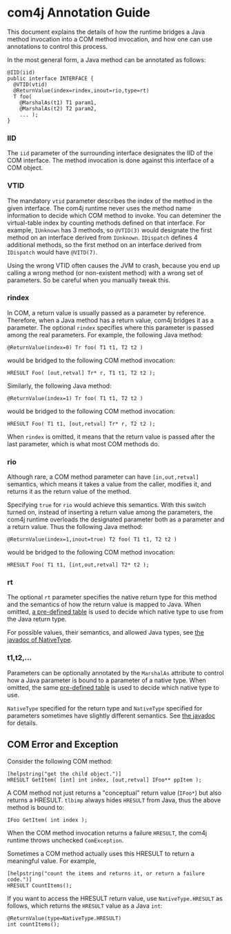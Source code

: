 # com4j Annotation Guide

This document explains the details of how the runtime bridges a Java method invocation into a COM method invocation, and how one can use annotations to control this process.

In the most general form, a Java method can be annotated as follows:

    @IID(iid)
    public interface INTERFACE {
      @VTID(vtid)
      @ReturnValue(index=rindex,inout=rio,type=rt)
      T foo(
        @MarshalAs(t1) T1 param1,
        @MarshalAs(t2) T2 param2,
        ... );
    }

### IID

The `iid` parameter of the surrounding interface designates the IID of the COM interface. The method invocation is done against this interface of a COM object.

### VTID

The mandatory `vtid` parameter describes the index of the method in the given interface.
The com4j runtime never uses the method name information to decide which COM method to invoke.
You can deteminer the virtual-table index by counting methods defined on that interface.
For example, `IUnknown` has 3 methods, so `@VTID(3)` would designate the first method
on an interface derived from `IUnknown`. `IDispatch` defines 4 additional methods,
so the first method on an interface derived from `IDispatch` would have `@VITD(7)`.

Using the wrong VTID often causes the JVM to crash, because you end up calling a wrong method (or non-existent method) with a wrong set of parameters. So be careful when you manually tweak this.

### rindex

In COM, a return value is usually passed as a parameter by reference.
Therefore, when a Java method has a return value, com4j bridges it as a parameter.
The optional `rindex` specifies where this parameter is passed among the real parameters.
For example, the following Java method:

    @ReturnValue(index=0) Tr foo( T1 t1, T2 t2 )

would be bridged to the following COM method invocation:

    HRESULT Foo( [out,retval] Tr* r, T1 t1, T2 t2 );

Similarly, the following Java method:

    @ReturnValue(index=1) Tr foo( T1 t1, T2 t2 )

would be bridged to the following COM method invocation:

    HRESULT Foo( T1 t1, [out,retval] Tr* r, T2 t2 );

When `rindex` is omitted, it means that the return value is passed after the last parameter,
which is what most COM methods do.

### rio

Although rare, a COM method parameter can have `[in,out,retval]` semantics,
which means it takes a value from the caller, modifies it, and returns it as the return value of the method.

Specifying `true` for `rio` would achieve this semantics.
With this switch turned on, instead of inserting a return value among the parameters,
the com4j runtime overloads the designated parameter both as a parameter and a return value.
Thus the following Java method:

    @ReturnValue(index=1,inout=true) T2 foo( T1 t1, T2 t2 )

would be bridged to the following COM method invocation:

    HRESULT Foo( T1 t1, [int,out,retval] T2* t2 );


### rt

The optional `rt` parameter specifies the native return type for this method and the semantics of
how the return value is mapped to Java. When omitted, [a pre-defined table](/javadoc/com4j/NativeType.html#Default) is used
to decide which native type to use from the Java return type.

For possible values, their semantics, and allowed Java types, see [the javadoc of NativeType](/javadoc/com4j/NativeType.html).

### t1,t2,...

Parameters can be optionally annotated by the `MarshalAs` attribute to control how
a Java parameter is bound to a parameter of a native type.
When omitted, the same [pre-defined table](/javadoc/com4j/NativeType.html#Default) is used to decide which native type to use.

`NativeType` specified for the return type and `NativeType` specified for parameters sometimes have slightly different semantics.
See [the javadoc](/javadoc/com4j/NativeType.html) for details.

## COM Error and Exception

Consider the following COM method:

    [helpstring("get the child object.")]
    HRESULT GetItem( [int] int index, [out,retval] IFoo** ppItem );

A COM method not just returns a "conceptual" return value (`IFoo*`) but also returns a HRESULT. `tlbimp` always hides
`HRESULT` from Java, thus the above method is bound to:

    IFoo GetItem( int index );

When the COM method invocation returns a failure `HRESULT`, the com4j runtime throws unchecked `ComException`.

Sometimes a COM method actually uses this HRESULT to return a meaningful value. For example,

    [helpstring("count the items and returns it, or return a failure code.")]
    HRESULT CountItems();

If you want to access the HRESULT return value, use `NativeType.HRESULT` as follows, which returns the `HRESULT` value as a Java `int`:

    @ReturnValue(type=NativeType.HRESULT)
    int countItems();